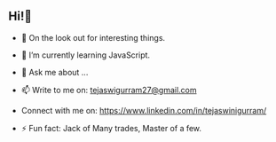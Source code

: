## Hi!👋


- 🔭 On the look out for interesting things.
- 🌱 I’m currently learning JavaScript.
- 💬 Ask me about ...
- 📫 Write to me on: tejaswigurram27@gmail.com
-    Connect with me on: https://www.linkedin.com/in/tejaswinigurram/
    
    
    
- ⚡ Fun fact: Jack of Many trades, Master of a few.

